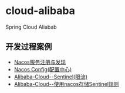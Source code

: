 # cloud-alibaba
Spring Cloud Aliabab

## 开发过程案例

- [Nacos服务注册与发现](http://wjwcloud.com/springcloud/2019/04/29/Nacos%E6%9C%8D%E5%8A%A1%E6%B3%A8%E5%86%8C%E4%B8%8E%E5%8F%91%E7%8E%B0/)
- [Nacos Config(配置中心)](http://wjwcloud.com/springcloud/2019/04/29/Nacos-Config(%E9%85%8D%E7%BD%AE%E4%B8%AD%E5%BF%83)/)
- [Alibaba-Cloud--Sentinel(限流)](http://wjwcloud.com/springcloud/2019/04/29/Alibaba-Cloud-Sentinel(%E9%99%90%E6%B5%81)/)
- [Alibaba-Cloud--使用nacos存储Sentinel规则](http://wjwcloud.com/springcloud/2019/04/29/Alibaba-Cloud-使用nacos存储Sentinel规则/)
